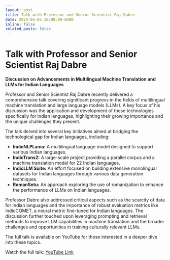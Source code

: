 ```yaml
---
layout: post
title: Talk with Professor and Senior Scientist Raj Dabre
date: 2025-05-05 10:00:00-0400
inline: false
related_posts: false
---
```


# Talk with Professor and Senior Scientist Raj Dabre

**Discussion on Advancements in Multilingual Machine Translation and LLMs for Indian Languages**

Professor and Senior Scientist Raj Dabre recently delivered a comprehensive talk covering significant progress in the fields of multilingual machine translation and large language models (LLMs). A key focus of his discussion was the application and development of these technologies specifically for Indian languages, highlighting their growing importance and the unique challenges they present.

The talk delved into several key initiatives aimed at bridging the technological gap for Indian languages, including:

* **IndicNLPLama:** A multilingual language model designed to support various Indian languages.
* **IndicTrans2:** A large-scale project providing a parallel corpus and a machine translation model for 22 Indian languages.
* **IndicLLM Suite:** An effort focused on building extensive monolingual datasets for Indian languages through various data generation techniques.
* **RomanSetu:** An approach exploring the use of romanization to enhance the performance of LLMs on Indian languages.

Professor Dabre also addressed critical aspects such as the scarcity of data for Indian languages and the importance of robust evaluation metrics like IndicCOMET, a neural metric fine-tuned for Indian languages. The discussion further touched upon leveraging prompting and retrieval methods to improve LLM capabilities in machine translation and the broader challenges and opportunities in training culturally relevant LLMs.

The full talk is available on YouTube for those interested in a deeper dive into these topics.

Watch the full talk: [YouTube Link](https://youtu.be/gZOuzDG5B-w?si=ql3zfjt79ren2PAZ)